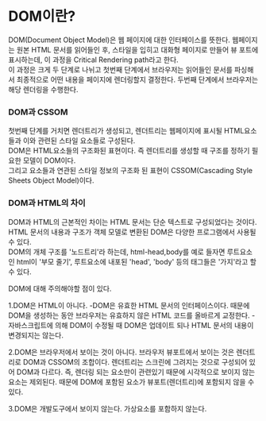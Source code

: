 # DOM이란?
DOM(Document Object Model)은 웹 페이지에 대한 인터페이스를 뜻한다.
웹페이지는 원본 HTML 문서를 읽어들인 후, 스타일을 입히고 대화형 페이지로 만들어 뷰 포트에 표시하는데, 이 과정을 Critical Rendering path라고 한다.   
이 과정은 크게 두 단계로 나뉘고 첫번째 단계에서 브라우저는 읽어들인 문서를 파싱해서 최종적으로 어떤 내용을 페이지에 렌더링할지 결정한다.
두번째 단계에서 브라우저는 해당 렌더링을 수행한다.

### DOM과 CSSOM
첫번째 단계를 거치면 렌더트리가 생성되고, 렌더트리는 웹페이지에 표시될 HTML요소들과 이와 관련된 스타일 요소들로 구성된다.   
DOM은 HTML요소들의 구조화된 표현이다. 즉 렌더트리를 생성할 때 구조를 정하기 필요한 모델이 DOM이다.   
그리고 요소들과 연관된 스타일 정보의 구조화 된 표현이 CSSOM(Cascading Style Sheets Object Model)이다.

### DOM과 HTML의 차이
DOM과 HTML의 근본적인 차이는 HTML 문서는 단순 텍스트로 구성되었다는 것이다.   
HTML 문서의 내용과 구조가 객체 모델로 변환된 DOM은 다양한 프로그램에서 사용될 수 있다.   
DOM의 개체 구조를 '노드트리'라 하는데, html-head,body를 예로 들자면 루트요소인 html이 '부모 줄기', 루트요소에 내포된 'head', 'body' 등의 태그들은 '가지'라고 할 수 있다.

DOM에 대해 주의해야할 점이 있다.

1.DOM은 HTML이 아니다.
-DOM은 유효한 HTML 문서의 인터페이스이다. 때문에 DOM을 생성하는 동안 브라우저는 유효하지 않은 HTML 코드를 올바르게 교정한다.
-자바스크립트에 의해 DOM이 수정될 때 DOM은 업데이트 되나 HTML 문서의 내용이 변경되지는 않는다.

2.DOM은 브라우저에서 보이는 것이 아니다.
브라우저 뷰포트에서 보이는 것은 렌더트리로 DOM과 CSSOM의 조합이다. 렌더트리는 스크린에 그려지는 것으로 구성되어 있어 DOM과 다르다.
즉, 렌더링 되는 요소만이 관련있기 때문에 시각적으로 보이지 않는 요소는 제외된다. 때문에 DOM에 포함된 요소가 뷰포트(렌더트리)에 포함되지 않을 수 있다.

3.DOM은 개발도구에서 보이지 않는다.
가상요소를 포함하지 않는다. 

